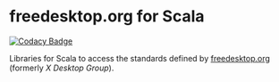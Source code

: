 # freedesktop.org for Scala

[![Codacy Badge](https://api.codacy.com/project/badge/Grade/d75c6a961304408fbf73fd37268b65b7)](https://www.codacy.com/app/wookietreiber/scala-xdg?utm_source=github.com&amp;utm_medium=referral&amp;utm_content=wookietreiber/scala-xdg&amp;utm_campaign=Badge_Grade)

Libraries for Scala to access the standards defined by [freedesktop.org][fdo] (formerly *X Desktop Group*).

[fdo]: http://www.freedesktop.org/
